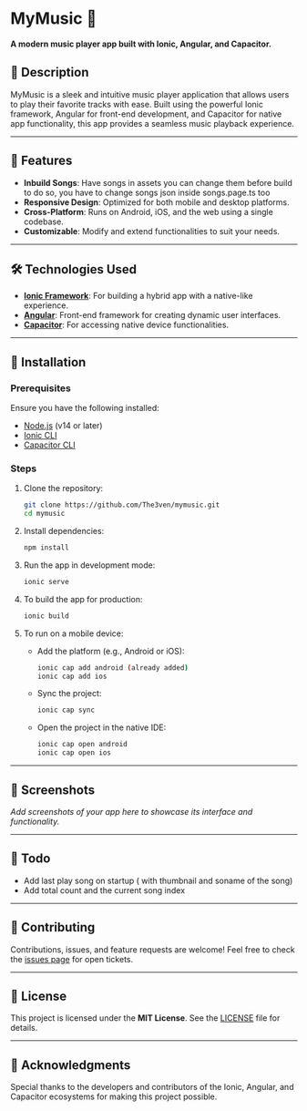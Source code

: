 # MyMusic 🎵  
**A modern music player app built with Ionic, Angular, and Capacitor.**

## 📖 Description  
MyMusic is a sleek and intuitive music player application that allows users to play their favorite tracks with ease. Built using the powerful Ionic framework, Angular for front-end development, and Capacitor for native app functionality, this app provides a seamless music playback experience.

---

## 🚀 Features  
- **Inbuild Songs**: Have songs in assets you can change them before build to do so, you have to change songs json inside songs.page.ts too
- **Responsive Design**: Optimized for both mobile and desktop platforms.  
- **Cross-Platform**: Runs on Android, iOS, and the web using a single codebase.  
- **Customizable**: Modify and extend functionalities to suit your needs.  

---

## 🛠️ Technologies Used  
- **[Ionic Framework](https://ionicframework.com/)**: For building a hybrid app with a native-like experience.  
- **[Angular](https://angular.io/)**: Front-end framework for creating dynamic user interfaces.  
- **[Capacitor](https://capacitorjs.com/)**: For accessing native device functionalities.  

---

## 🔧 Installation  

### Prerequisites  
Ensure you have the following installed:  
- [Node.js](https://nodejs.org/) (v14 or later)  
- [Ionic CLI](https://ionicframework.com/docs/cli)  
- [Capacitor CLI](https://capacitorjs.com/docs/getting-started)  

### Steps  
1. Clone the repository:  
   ```bash
   git clone https://github.com/The3ven/mymusic.git
   cd mymusic
   ```  

2. Install dependencies:  
   ```bash
   npm install
   ```  

3. Run the app in development mode:  
   ```bash
   ionic serve
   ```  

4. To build the app for production:  
   ```bash
   ionic build
   ```  

5. To run on a mobile device:  
   - Add the platform (e.g., Android or iOS):  
     ```bash
     ionic cap add android (already added)
     ionic cap add ios
     ```  
   - Sync the project:  
     ```bash
     ionic cap sync
     ```  
   - Open the project in the native IDE:  
     ```bash
     ionic cap open android
     ionic cap open ios
     ```  

---

## 📸 Screenshots  
*Add screenshots of your app here to showcase its interface and functionality.*  

---

## 🔨 Todo
- Add last play song on startup ( with thumbnail and soname of the song)
- Add total count and the current song index


---

## 🤝 Contributing  
Contributions, issues, and feature requests are welcome! Feel free to check the [issues page](https://github.com/The3ven/mymusic/issues) for open tickets.  

---

## 📝 License  
This project is licensed under the **MIT License**. See the [LICENSE](LICENSE) file for details.  

---

## 🙌 Acknowledgments  
Special thanks to the developers and contributors of the Ionic, Angular, and Capacitor ecosystems for making this project possible.